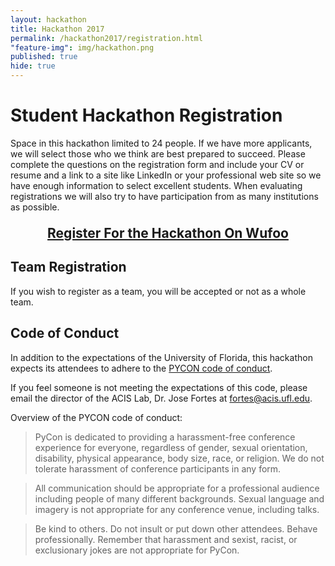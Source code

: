 ```yaml
---
layout: hackathon
title: Hackathon 2017
permalink: /hackathon2017/registration.html
"feature-img": img/hackathon.png
published: true
hide: true
---
```


# Student Hackathon Registration

Space in this hackathon limited to 24 people. If we have more applicants, we
will select those who we think are best prepared to succeed. Please
complete the questions on the registration form and include your CV or resume
and a link to a site like LinkedIn or your professional web site so we have
enough information to select excellent students. When evaluating registrations
we will also try to have participation from as many institutions as possible.

<p style="text-align: center; font-size: 1.5em;">
<a href="https://acislab.wufoo.com/forms/rkg5ct30h8e452/" alt="registration"><strong>Register For the Hackathon On Wufoo</strong></a>
</p>

## Team Registration

If you wish to register as a team, you will be accepted or not as a whole team. 

## Code of Conduct

In addition to the expectations of the University of Florida, this hackathon expects its
attendees to adhere to the [PYCON code of conduct](https://us.pycon.org/2016/about/code-of-conduct/).

If you feel someone is not meeting the expectations of this code, please email the director of the ACIS Lab, Dr. Jose Fortes at [fortes@acis.ufl.edu](mailto://fortes@acis.ufl.edu).

Overview of the PYCON code of conduct:

>PyCon is dedicated to providing a harassment-free conference experience for everyone, regardless of gender, sexual orientation, disability, physical appearance, body size, race, or religion. We do not tolerate harassment of conference participants in any form.

>All communication should be appropriate for a professional audience including people of many different backgrounds. Sexual language and imagery is not appropriate for any conference venue, including talks.

>Be kind to others. Do not insult or put down other attendees. Behave professionally. Remember that harassment and sexist, racist, or exclusionary jokes are not appropriate for PyCon.

